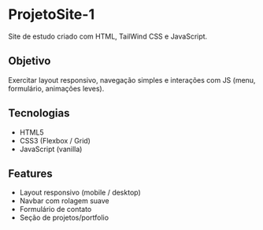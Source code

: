 # ProjetoSite-1

Site de estudo criado com HTML, TailWind CSS e JavaScript.  


## Objetivo
Exercitar layout responsivo, navegação simples e interações com JS (menu, formulário, animações leves).

## Tecnologias
- HTML5
- CSS3 (Flexbox / Grid)
- JavaScript (vanilla)

## Features
- Layout responsivo (mobile / desktop)
- Navbar com rolagem suave
- Formulário de contato 
- Seção de projetos/portfolio
